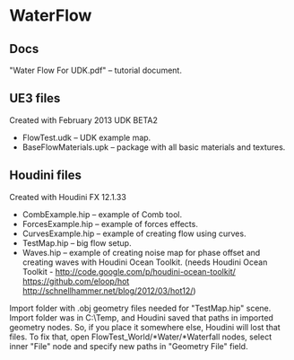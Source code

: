 # WaterFlow

## Docs

"Water Flow For UDK.pdf" – tutorial document.


## UE3 files

Created with February 2013 UDK BETA2
 - FlowTest.udk – UDK example map.
 - BaseFlowMaterials.upk – package with all basic materials and textures.


## Houdini files

Created with Houdini FX 12.1.33
 - CombExample.hip – example of Comb tool.
 - ForcesExample.hip – example of forces effects.
 - CurvesExample.hip – example of creating flow using curves.
 - TestMap.hip – big flow setup.
 - Waves.hip – example of creating noise map for phase offset and creating waves with Houdini Ocean Toolkit.
		(needs Houdini Ocean Toolkit -	http://code.google.com/p/houdini-ocean-toolkit/
										https://github.com/eloop/hot
										http://schnellhammer.net/blog/2012/03/hot12/)

Import folder with .obj geometry files needed for "TestMap.hip" scene.
Import folder was in C:\Temp, and Houdini saved that paths in imported geometry nodes.
So, if you place it somewhere else, Houdini will lost that files.
To fix that, open FlowTest_World/*Water/*Waterfall nodes, select inner "File" node and specify new paths in "Geometry File" field.